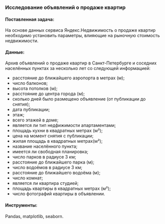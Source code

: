 ### Исследование объявлений о продаже квартир

#### Поставленная задача:
На основе данных сервиса Яндекс.Недвижимость о продаже квартир необходимо установить параметры, влияющие на рыночную стоимость недвижимости.

#### Данные:
Архив объявлений о продаже квартир в Санкт-Петербурге и соседних населённых пунктах за несколько лет со следующей информацией:
- расстояние до ближайшего аэропорта в метрах (м);
- число балконов;
- высота потолков (м);
- расстояние до центра города (м);
- сколько дней было размещено объявление (от публикации до снятия);
- дата публикации;
- этаж;
- всего этажей в доме;
- является ли тип недфижимости апартаментами;
- площадь кухни в квадратных метрах (м²);
- цена на момент снятия с публикации;
- жилая площадь в квадратных метрах(м²);
- название населённого пункта;
- имеется ли свободная планировка;
- число парков в радиусе 3 км;
- расстояние до ближайшего парка (м);
- число водоёмов в радиусе 3 км;
- расстояние до ближайшего водоёма (м);
- число комнат;
- является ли квартира студией;
- площадь квартиры в квадратных метрах (м²);
- число фотографий квартиры в объявлении.

#### Инструменты:
Pandas, matplotlib, seaborn.
